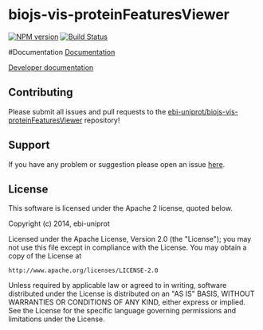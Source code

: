 # biojs-vis-proteinFeaturesViewer

[![NPM version](http://img.shields.io/npm/v/biojs-vis-proteinfeaturesviewer.svg)](https://www.npmjs.org/package/biojs-vis-proteinfeaturesviewer)
[![Build Status](https://secure.travis-ci.org/ebi-uniprot/biojs-vis-proteinFeaturesViewer.png?branch=master)](http://travis-ci.org/ebi-uniprot/biojs-vis-proteinFeaturesViewer)

#Documentation
[Documentation](http://ebi-uniprot.github.io/biojs-vis-proteinFeaturesViewer/)

[Developer documentation](http://ebi-uniprot.github.io/biojs-vis-proteinFeaturesViewer/developerGuide.html)

## Contributing
Please submit all issues and pull requests to the [ebi-uniprot/biojs-vis-proteinFeaturesViewer](http://github.com/ebi-uniprot/biojs-vis-proteinFeaturesViewer) repository!

## Support
If you have any problem or suggestion please open an issue [here](https://github.com/ebi-uniprot/biojs-vis-proteinFeaturesViewer/issues).

## License
This software is licensed under the Apache 2 license, quoted below.

Copyright (c) 2014, ebi-uniprot

Licensed under the Apache License, Version 2.0 (the "License"); you may not
use this file except in compliance with the License. You may obtain a copy of
the License at

    http://www.apache.org/licenses/LICENSE-2.0

Unless required by applicable law or agreed to in writing, software
distributed under the License is distributed on an "AS IS" BASIS, WITHOUT
WARRANTIES OR CONDITIONS OF ANY KIND, either express or implied. See the
License for the specific language governing permissions and limitations under
the License.

